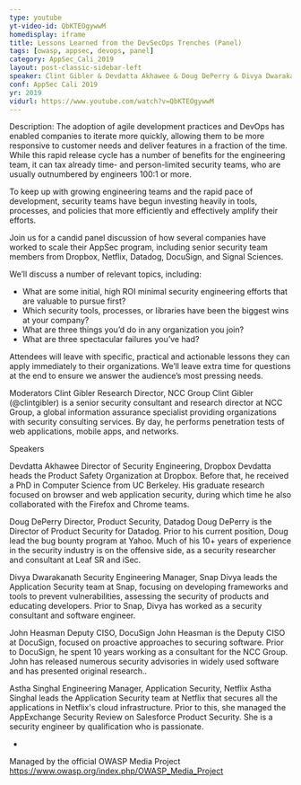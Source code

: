 ```yaml
---
type: youtube
yt-video-id: QbKTEOgywwM
homedisplay: iframe
title: Lessons Learned from the DevSecOps Trenches (Panel)
tags: [owasp, appsec, devops, panel]
category: AppSec_Cali_2019
layout: post-classic-sidebar-left
speaker: Clint Gibler & Devdatta Akhawee & Doug DePerry & Divya Dwarakanath & John Heasman & Astha Singhal
conf: AppSec Cali 2019
yr: 2019
vidurl: https://www.youtube.com/watch?v=QbKTEOgywwM
---
```

Description: The adoption of agile development practices and DevOps has enabled companies to iterate more quickly, allowing them to be more responsive to customer needs and deliver features in a fraction of the time. While this rapid release cycle has a number of benefits for the engineering team, it can tax already time- and person-limited security teams, who are usually outnumbered by engineers 100:1 or more.

To keep up with growing engineering teams and the rapid pace of development, security teams have begun investing heavily in tools, processes, and policies that more efficiently and effectively amplify their efforts.

Join us for a candid panel discussion of how several companies have worked to scale their AppSec program, including senior security team members from Dropbox, Netflix, Datadog, DocuSign, and Signal Sciences.

We’ll discuss a number of relevant topics, including:
* What are some initial, high ROI minimal security engineering efforts that are valuable to pursue first?
* Which security tools, processes, or libraries have been the biggest wins at your company?
* What are three things you’d do in any organization you join?
* What are three spectacular failures you’ve had?

Attendees will leave with specific, practical and actionable lessons they can apply immediately to their organizations. We’ll leave extra time for questions at the end to ensure we answer the audience’s most pressing needs.

Moderators
Clint Gibler
Research Director, NCC Group
Clint Gibler (@clintgibler) is a senior security consultant and research director at NCC Group, a global information assurance specialist providing organizations with security consulting services. By day, he performs penetration tests of web applications, mobile apps, and networks.


Speakers

Devdatta Akhawee
Director of Security Engineering, Dropbox
Devdatta heads the Product Safety Organization at Dropbox. Before that, he received a PhD in Computer Science from UC Berkeley. His graduate research focused on browser and web application security, during which time he also collaborated with the Firefox and Chrome teams.

Doug DePerry
Director, Product Security, Datadog
Doug DePerry is the Director of Product Security for Datadog. Prior to his current position, Doug lead the bug bounty program at Yahoo. Much of his 10+ years of experience in the security industry is on the offensive side, as a security researcher and consultant at Leaf SR and iSec.

Divya Dwarakanath
Security Engineering Manager, Snap
Divya leads the Application Security team at Snap, focusing on developing frameworks and tools to prevent vulnerabilities, assessing the security of products and educating developers. Prior to Snap, Divya has worked as a security consultant and software engineer.

John Heasman
Deputy CISO, DocuSign
John Heasman is the Deputy CISO at DocuSign, focused on proactive approaches to securing software. Prior to DocuSign, he spent 10 years working as a consultant for the NCC Group. John has released numerous security advisories in widely used software and has presented original research..

Astha Singhal
Engineering Manager, Application Security, Netflix
Astha Singhal leads the Application Security team at Netflix that secures all the applications in Netflix's cloud infrastructure. Prior to this, she managed the AppExchange Security Review on Salesforce Product Security. She is a security engineer by qualification who is passionate.

-

Managed by the official OWASP Media Project https://www.owasp.org/index.php/OWASP_Media_Project
